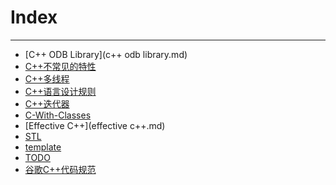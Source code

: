 Index
=====


--------------------

* [C++ ODB Library](c++ odb library.md)
* [C++不常见的特性](c++不常见的特性.md)
* [C++多线程](c++多线程.md)
* [C++语言设计规则](c++语言设计规则.md)
* [C++迭代器](c++迭代器.md)
* [C-With-Classes](c-with-classes.md)
* [Effective C++](effective c++.md)
* [STL](stl.md)
* [template](template.md)
* [TODO](todo.md)
* [谷歌C++代码规范](谷歌c++代码规范.md)
